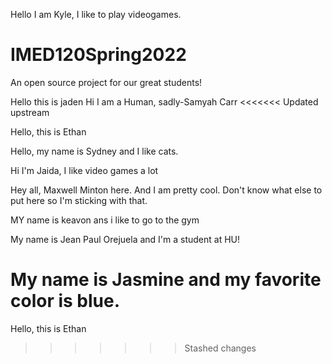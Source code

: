 Hello I am Kyle, I like to play videogames.
# IMED120Spring2022
An open source project for our great students!


Hello this is jaden
Hi I am a Human, sadly-Samyah Carr
<<<<<<< Updated upstream

Hello, this is Ethan

Hello, my name is Sydney and I like cats.

Hi I'm Jaida, I like video games a lot

Hey all, Maxwell Minton here. And I am pretty cool. Don't know what else to put here so I'm sticking with that.

MY name is keavon ans i like to go to the gym

My name is Jean Paul Orejuela and I'm a student at HU!

My name is Jasmine and my favorite color is blue.
=======
Hello, this is Ethan
>>>>>>> Stashed changes
